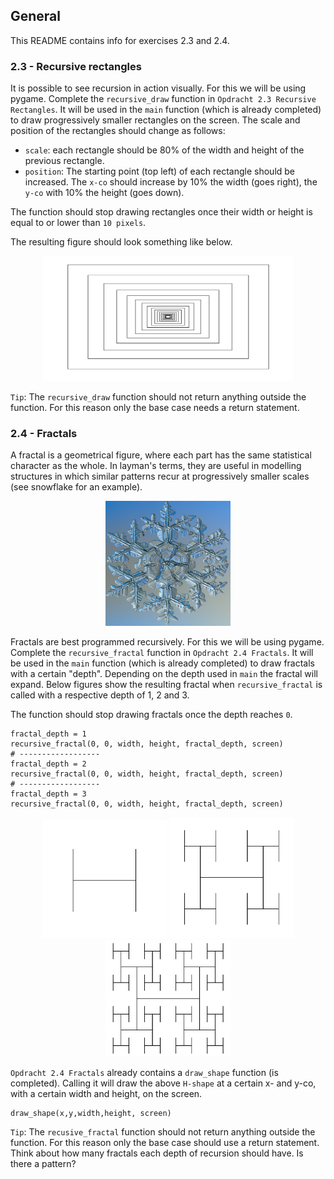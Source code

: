 ## General
This README contains info for exercises 2.3 and 2.4. 

### 2.3 - Recursive rectangles
It is possible to see recursion in action visually. For this we will be using pygame. Complete the `recursive_draw` function in `Opdracht 2.3 Recursive Rectangles`. It will be used in the `main` function (which is already completed) to draw progressively smaller rectangles on the screen. The scale and position of the rectangles should change as follows:
* `scale`: each rectangle should be 80% of the width and height of the previous rectangle.
* `position`: The starting point (top left) of each rectangle should be increased. The `x-co` should increase by 10% the width (goes right), the `y-co` with 10% the height (goes down).

The function should stop drawing rectangles once their width or height is equal to or lower than `10 pixels`.

The resulting figure should look something like below.

<p align="center">
  <img src="Images/figure_recursive_rectangles.png" width="400" height="200"/>
</p>


`Tip`: The `recursive_draw` function should not return anything outside the function. For this reason only the base case needs a return statement.

### 2.4 - Fractals
A fractal is a geometrical figure, where each part has the same statistical character as the whole. In layman's terms, they are useful in modelling structures in which similar patterns recur at progressively smaller scales (see snowflake for an example).

<p align="center">
  <img src="Images/snowflake_rectangle.png" width="200" height="200"/>
</p>

Fractals are best programmed recursively. For this we will be using pygame. Complete the `recursive_fractal` function in `Opdracht 2.4 Fractals`. It will be used in the `main` function (which is already completed) to draw fractals with a certain "depth". Depending on the depth used in `main` the fractal will expand. Below figures show the resulting fractal when `recursive_fractal` is called with a respective depth of 1, 2 and 3.

The function should stop drawing fractals once the depth reaches `0`.

```
fractal_depth = 1
recursive_fractal(0, 0, width, height, fractal_depth, screen)
# ------------------
fractal_depth = 2
recursive_fractal(0, 0, width, height, fractal_depth, screen)
# ------------------
fractal_depth = 3
recursive_fractal(0, 0, width, height, fractal_depth, screen)
```

<p float="center" align="center">
  <img src="Images/fractal_1.png" width="200" />
  <img src="Images/fractal_2.png" width="200" /> 
  <img src="Images/fractal_3.png" width="200" />
</p>

`Opdracht 2.4 Fractals` already contains a `draw_shape` function (is completed). Calling it will draw the above `H-shape` at a certain x- and y-co, with a certain width and height, on the screen.

```
draw_shape(x,y,width,height, screen)
```

`Tip`: The `recusive_fractal` function should not return anything outside the function. For this reason only the base case should use a return statement. Think about how many fractals each depth of recursion should have. Is there a pattern?